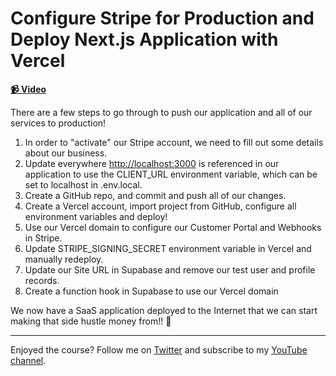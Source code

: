 # Configure Stripe for Production and Deploy Next.js Application with Vercel

**[📹 Video](https://egghead.io/lessons/supabase-configure-stripe-for-production-and-deploy-next-js-application-with-vercel)**

There are a few steps to go through to push our application and all of our services to production!

1. In order to "activate" our Stripe account, we need to fill out some details about our business.
2. Update everywhere [http://localhost:3000](http://localhost:3000) is referenced in our application to use the CLIENT_URL environment variable, which can be set to localhost in .env.local.
3. Create a GitHub repo, and commit and push all of our changes.
4. Create a Vercel account, import project from GitHub, configure all environment variables and deploy!
5. Use our Vercel domain to configure our Customer Portal and Webhooks in Stripe.
6. Update STRIPE_SIGNING_SECRET environment variable in Vercel and manually redeploy.
7. Update our Site URL in Supabase and remove our test user and profile records.
8. Create a function hook in Supabase to use our Vercel domain

We now have a SaaS application deployed to the Internet that we can start making that side hustle money from!! 🎉

---

Enjoyed the course? Follow me on [Twitter](https://twitter.com/jonmeyers_io) and subscribe to my [YouTube channel](https://www.youtube.com/channel/UCPitAIwktfCfcMR4kDWebDQ).
